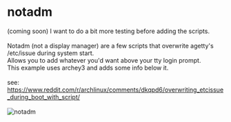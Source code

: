 # notadm<br>

(coming soon) I want to do a bit more testing before adding the scripts.					<br>
														<br>
Notadm (not a display manager) are a few scripts that overwrite agetty's /etc/issue during system start.	<br>
Allows you to add whatever you'd want above your tty login prompt. 						<br>
This example uses archey3 and adds some info below it.								<br>
														<br>
see: https://www.reddit.com/r/archlinux/comments/dkqpd6/overwriting_etcissue_during_boot_with_script/		<br>
														<br>
![notadm](https://user-images.githubusercontent.com/36802396/67612285-34682780-f756-11e9-9b12-75b8f92018e4.png)
